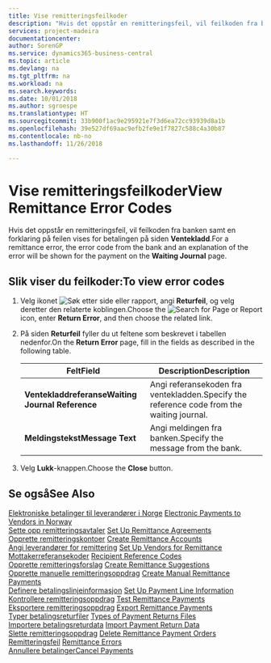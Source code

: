 ```yaml
---
title: Vise remitteringsfeilkoder
description: "Hvis det oppstår en remitteringsfeil, vil feilkoden fra banken samt en forklaring på feilen vises for betalingen på siden **Ventekladd**."
services: project-madeira
documentationcenter: 
author: SorenGP
ms.service: dynamics365-business-central
ms.topic: article
ms.devlang: na
ms.tgt_pltfrm: na
ms.workload: na
ms.search.keywords: 
ms.date: 10/01/2018
ms.author: sgroespe
ms.translationtype: HT
ms.sourcegitcommit: 33b900f1ac9e295921e7f3d6ea72cc93939d8a1b
ms.openlocfilehash: 39e527df69aac9efb2fe9e1f7827c588c4a30b87
ms.contentlocale: nb-no
ms.lasthandoff: 11/26/2018

---
```

# <a name="view-remittance-error-codes"></a><span data-ttu-id="d8a50-103">Vise remitteringsfeilkoder</span><span class="sxs-lookup"><span data-stu-id="d8a50-103">View Remittance Error Codes</span></span>
<span data-ttu-id="d8a50-104">Hvis det oppstår en remitteringsfeil, vil feilkoden fra banken samt en forklaring på feilen vises for betalingen på siden **Ventekladd**.</span><span class="sxs-lookup"><span data-stu-id="d8a50-104">For a remittance error, the error code from the bank and an explanation of the error will be shown for the payment on the **Waiting Journal** page.</span></span>  

## <a name="to-view-error-codes"></a><span data-ttu-id="d8a50-105">Slik viser du feilkoder:</span><span class="sxs-lookup"><span data-stu-id="d8a50-105">To view error codes</span></span>  

1.  <span data-ttu-id="d8a50-106">Velg ikonet ![Søk etter side eller rapport](../../media/ui-search/search_small.png "Søk etter side eller rapport"), angi **Returfeil**, og velg deretter den relaterte koblingen.</span><span class="sxs-lookup"><span data-stu-id="d8a50-106">Choose the ![Search for Page or Report](../../media/ui-search/search_small.png "Search for Page or Report icon") icon, enter **Return Error**, and then choose the related link.</span></span>  
2.  <span data-ttu-id="d8a50-107">På siden **Returfeil** fyller du ut feltene som beskrevet i tabellen nedenfor.</span><span class="sxs-lookup"><span data-stu-id="d8a50-107">On the **Return Error** page, fill in the fields as described in the following table.</span></span>  

    |<span data-ttu-id="d8a50-108">Felt</span><span class="sxs-lookup"><span data-stu-id="d8a50-108">Field</span></span>|<span data-ttu-id="d8a50-109">Description</span><span class="sxs-lookup"><span data-stu-id="d8a50-109">Description</span></span>|  
    |---------------------------------|---------------------------------------|  
    |<span data-ttu-id="d8a50-110">**Ventekladdreferanse**</span><span class="sxs-lookup"><span data-stu-id="d8a50-110">**Waiting Journal Reference**</span></span>|<span data-ttu-id="d8a50-111">Angi referansekoden fra ventekladden.</span><span class="sxs-lookup"><span data-stu-id="d8a50-111">Specify the reference code from the waiting journal.</span></span>|  
    |<span data-ttu-id="d8a50-112">**Meldingstekst**</span><span class="sxs-lookup"><span data-stu-id="d8a50-112">**Message Text**</span></span>|<span data-ttu-id="d8a50-113">Angi meldingen fra banken.</span><span class="sxs-lookup"><span data-stu-id="d8a50-113">Specify the message from the bank.</span></span>|  

3.  <span data-ttu-id="d8a50-114">Velg **Lukk**-knappen.</span><span class="sxs-lookup"><span data-stu-id="d8a50-114">Choose the **Close** button.</span></span>  

## <a name="see-also"></a><span data-ttu-id="d8a50-115">Se også</span><span class="sxs-lookup"><span data-stu-id="d8a50-115">See Also</span></span>  
 <span data-ttu-id="d8a50-116">[Elektroniske betalinger til leverandører i Norge](electronic-payments-to-vendors-in-norway.md) </span><span class="sxs-lookup"><span data-stu-id="d8a50-116">[Electronic Payments to Vendors in Norway](electronic-payments-to-vendors-in-norway.md) </span></span>  
 <span data-ttu-id="d8a50-117">[Sette opp remitteringsavtaler](how-to-set-up-remittance-agreements.md) </span><span class="sxs-lookup"><span data-stu-id="d8a50-117">[Set Up Remittance Agreements](how-to-set-up-remittance-agreements.md) </span></span>  
 <span data-ttu-id="d8a50-118">[Opprette remitteringskontoer](how-to-create-remittance-accounts.md) </span><span class="sxs-lookup"><span data-stu-id="d8a50-118">[Create Remittance Accounts](how-to-create-remittance-accounts.md) </span></span>  
 <span data-ttu-id="d8a50-119">[Angi leverandører for remittering](how-to-set-up-vendors-for-remittance.md) </span><span class="sxs-lookup"><span data-stu-id="d8a50-119">[Set Up Vendors for Remittance](how-to-set-up-vendors-for-remittance.md) </span></span>  
 <span data-ttu-id="d8a50-120">[Mottakerreferansekoder](recipient-reference-codes.md) </span><span class="sxs-lookup"><span data-stu-id="d8a50-120">[Recipient Reference Codes](recipient-reference-codes.md) </span></span>  
 <span data-ttu-id="d8a50-121">[Opprette remitteringsforslag](how-to-create-remittance-suggestions.md) </span><span class="sxs-lookup"><span data-stu-id="d8a50-121">[Create Remittance Suggestions](how-to-create-remittance-suggestions.md) </span></span>  
 <span data-ttu-id="d8a50-122">[Opprette manuelle remitteringsoppdrag](how-to-create-manual-remittance-payments.md) </span><span class="sxs-lookup"><span data-stu-id="d8a50-122">[Create Manual Remittance Payments](how-to-create-manual-remittance-payments.md) </span></span>  
 <span data-ttu-id="d8a50-123">[Definere betalingslinjeinformasjon](how-to-set-up-payment-line-information.md) </span><span class="sxs-lookup"><span data-stu-id="d8a50-123">[Set Up Payment Line Information](how-to-set-up-payment-line-information.md) </span></span>  
 <span data-ttu-id="d8a50-124">[Kontrollere remitteringsoppdrag](how-to-test-remittance-payments.md) </span><span class="sxs-lookup"><span data-stu-id="d8a50-124">[Test Remittance Payments](how-to-test-remittance-payments.md) </span></span>  
 <span data-ttu-id="d8a50-125">[Eksportere remitteringsoppdrag](how-to-export-remittance-payments.md) </span><span class="sxs-lookup"><span data-stu-id="d8a50-125">[Export Remittance Payments](how-to-export-remittance-payments.md) </span></span>  
 <span data-ttu-id="d8a50-126">[Typer betalingsreturfiler](types-of-payment-returns-files.md) </span><span class="sxs-lookup"><span data-stu-id="d8a50-126">[Types of Payment Returns Files](types-of-payment-returns-files.md) </span></span>  
 <span data-ttu-id="d8a50-127">[Importere betalingsreturdata](how-to-import-payment-return-data.md) </span><span class="sxs-lookup"><span data-stu-id="d8a50-127">[Import Payment Return Data](how-to-import-payment-return-data.md) </span></span>  
 <span data-ttu-id="d8a50-128">[Slette remitteringsoppdrag](how-to-delete-remittance-payment-orders.md) </span><span class="sxs-lookup"><span data-stu-id="d8a50-128">[Delete Remittance Payment Orders](how-to-delete-remittance-payment-orders.md) </span></span>  
 <span data-ttu-id="d8a50-129">[Remitteringsfeil](remittance-errors.md) </span><span class="sxs-lookup"><span data-stu-id="d8a50-129">[Remittance Errors](remittance-errors.md) </span></span>  
 [<span data-ttu-id="d8a50-130">Annullere betalinger</span><span class="sxs-lookup"><span data-stu-id="d8a50-130">Cancel Payments</span></span>](how-to-cancel-payments.md)

